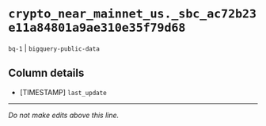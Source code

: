 # `crypto_near_mainnet_us._sbc_ac72b23e11a84801a9ae310e35f79d68`
`bq-1` | `bigquery-public-data`

## Column details
* [TIMESTAMP] `last_update`

-------------------------------------------------------------------------------
*Do not make edits above this line.*

